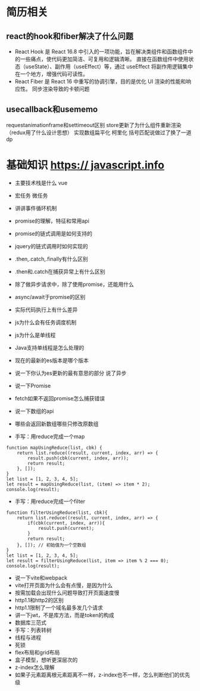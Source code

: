 # 简历相关
## react的hook和fiber解决了什么问题
- React Hook 是 React 16.8 中引入的一项功能，旨在解决类组件和函数组件中的一些痛点，使代码更加简洁、可复用和逻辑清晰。
直接在函数组件中使用状态（useState）、副作用（useEffect）等，通过 useEffect 将副作用逻辑集中在一个地方，增强代码可读性。
- React Fiber 是 React 16 中重写的协调引擎，目的是优化 UI 渲染的性能和响应性。
同步渲染导致的卡顿问题
## usecallback和usememo

requestanimationframe和settimeout区别
store更新了为什么组件重新渲染（redux用了什么设计思想）
实现数组扁平化
柯里化
括号匹配说做过了换了一道dp


# 基础知识 [https:// javascript.info](https://javascript.info/)
- 主要技术栈是什么
 vue
- 宏任务 微任务
- 讲讲事件循环机制
- promise的理解，特征和常用api
- promise的链式调用是如何支持的
- jquery的链式调用时如何实现的
- .then,.catch,.finally有什么区别
- .then和.catch在捕获异常上有什么区别
- 除了做异步请求中，除了使用promise，还能用什么
- async/await于promise的区别
- 实际代码执行上有什么差异
- js为什么会有任务调度机制
- js为什么是单线程
- Java支持单线程是怎么处理的


- 现在的最新的es版本是哪个版本
- 说一下你认为es更新的最有意思的部分 说了异步
- 说一下Promise
- fetch如果不返回promise怎么捕获错误
- 说一下数组的api
- 哪些会返回新数组哪些只修改原数组
- 手写：用reduce完成一个map
```
function mapUsingReduce(list, cbk) {
    return list.reduce((result, current, index, arr) => {
        result.push(cbk(current, index, arr));
        return result;
    }, []);
}
let list = [1, 2, 3, 4, 5];
let result = mapUsingReduce(list, (item) => item * 2);
console.log(result);

```
- 手写：用reduce完成一个filter
```
function filterUsingReduce(list, cbk){
    return list.reduce((result, current, index, arr) => {
        if(cbk(current, index, arr)){
            result.push(current);
        }
        return result;
    }, []); // 初始值为一个空数组
}
let list = [1, 2, 3, 4, 5];
let result = filterUsingReduce(list, item => item % 2 === 0);
console.log(result);

```




- 说一下vite和webpack
- vite打开页面为什么会有点慢，是因为什么
- 按需加载会出现什么问题导致打开页面速度慢
- http1.1和http2的区别
- http1.1限制了一个域名最多发几个请求
- 讲一下jwt，不是库方法，而是token的构成
- 数据库三范式
- 手写：列表转树
- 线程与进程
- 死锁
- flex布局和grid布局
- 盒子模型，想听更深层次的
- z-index怎么理解
- 如果子元素距离根元素距离不一样，z-index也不一样，怎么判断他们的优先级